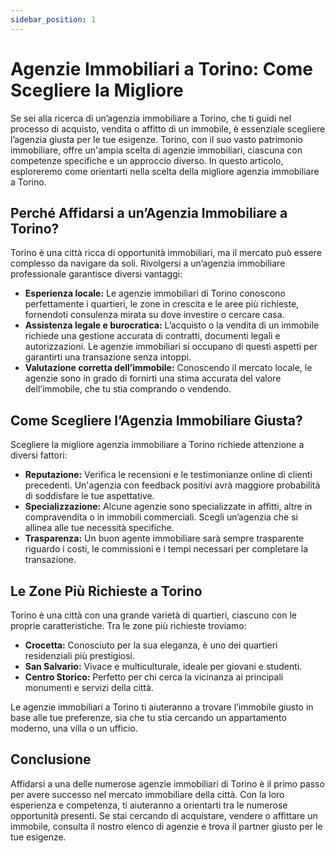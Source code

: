 ```yaml
---
sidebar_position: 1
---
```


# Agenzie Immobiliari a Torino: Come Scegliere la Migliore

Se sei alla ricerca di un’agenzia immobiliare a Torino, che ti guidi nel processo di acquisto, vendita o affitto di un immobile, è essenziale scegliere l’agenzia giusta per le tue esigenze. Torino, con il suo vasto patrimonio immobiliare, offre un'ampia scelta di agenzie immobiliari, ciascuna con competenze specifiche e un approccio diverso. In questo articolo, esploreremo come orientarti nella scelta della migliore agenzia immobiliare a Torino.

## Perché Affidarsi a un’Agenzia Immobiliare a Torino?

Torino è una città ricca di opportunità immobiliari, ma il mercato può essere complesso da navigare da soli. Rivolgersi a un’agenzia immobiliare professionale garantisce diversi vantaggi:

* **Esperienza locale:** Le agenzie immobiliari di Torino conoscono perfettamente i quartieri, le zone in crescita e le aree più richieste, fornendoti consulenza mirata su dove investire o cercare casa.
* **Assistenza legale e burocratica:** L’acquisto o la vendita di un immobile richiede una gestione accurata di contratti, documenti legali e autorizzazioni. Le agenzie immobiliari si occupano di questi aspetti per garantirti una transazione senza intoppi.
* **Valutazione corretta dell’immobile:** Conoscendo il mercato locale, le agenzie sono in grado di fornirti una stima accurata del valore dell’immobile, che tu stia comprando o vendendo.

## Come Scegliere l’Agenzia Immobiliare Giusta?

Scegliere la migliore agenzia immobiliare a Torino richiede attenzione a diversi fattori:

* **Reputazione:** Verifica le recensioni e le testimonianze online di clienti precedenti. Un'agenzia con feedback positivi avrà maggiore probabilità di soddisfare le tue aspettative.
* **Specializzazione:** Alcune agenzie sono specializzate in affitti, altre in compravendita o in immobili commerciali. Scegli un’agenzia che si allinea alle tue necessità specifiche.
* **Trasparenza:** Un buon agente immobiliare sarà sempre trasparente riguardo i costi, le commissioni e i tempi necessari per completare la transazione.

## Le Zone Più Richieste a Torino

Torino è una città con una grande varietà di quartieri, ciascuno con le proprie caratteristiche. Tra le zone più richieste troviamo:

* **Crocetta:** Conosciuto per la sua eleganza, è uno dei quartieri residenziali più prestigiosi.
* **San Salvario:** Vivace e multiculturale, ideale per giovani e studenti.
* **Centro Storico:** Perfetto per chi cerca la vicinanza ai principali monumenti e servizi della città.

Le agenzie immobiliari a Torino ti aiuteranno a trovare l’immobile giusto in base alle tue preferenze, sia che tu stia cercando un appartamento moderno, una villa o un ufficio.

## Conclusione

Affidarsi a una delle numerose agenzie immobiliari di Torino è il primo passo per avere successo nel mercato immobiliare della città. Con la loro esperienza e competenza, ti aiuteranno a orientarti tra le numerose opportunità presenti. Se stai cercando di acquistare, vendere o affittare un immobile, consulta il nostro elenco di agenzie e trova il partner giusto per le tue esigenze.
